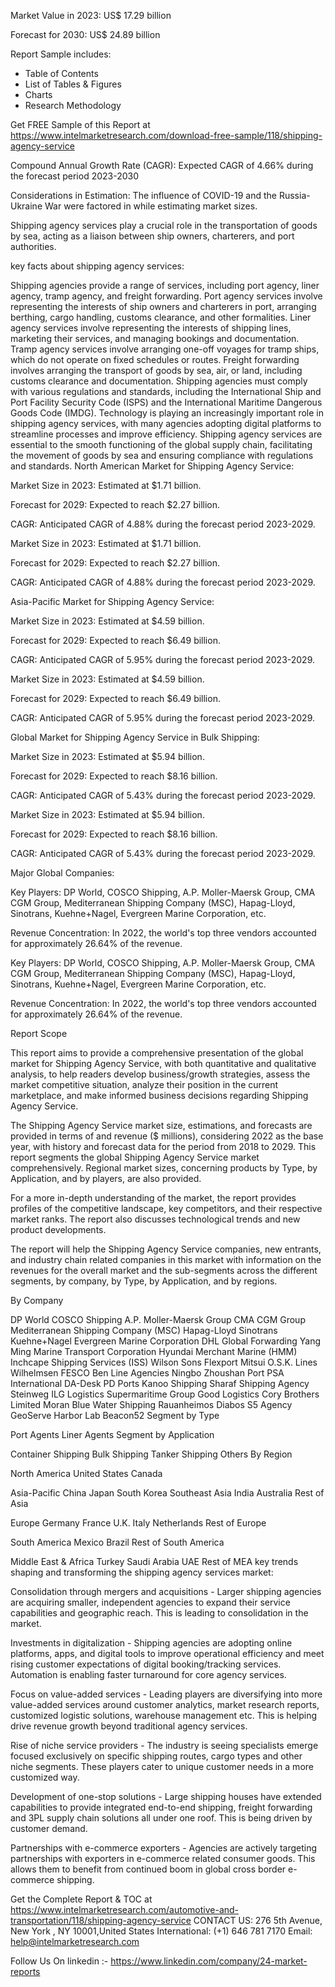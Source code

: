  Market Value in 2023: US$ 17.29 billion



Forecast for 2030: US$ 24.89 billion

Report Sample includes:
- Table of Contents
- List of Tables & Figures
- Charts
- Research Methodology

Get FREE Sample of this Report at https://www.intelmarketresearch.com/download-free-sample/118/shipping-agency-service




Compound Annual Growth Rate (CAGR): Expected CAGR of 4.66% during the forecast period 2023-2030



Considerations in Estimation: The influence of COVID-19 and the Russia-Ukraine War were factored in while estimating market sizes.



Shipping agency services play a crucial role in the transportation of goods by sea, acting as a liaison between ship owners, charterers, and port authorities.



key facts about shipping agency services:



Shipping agencies provide a range of services, including port agency, liner agency, tramp agency, and freight forwarding.
Port agency services involve representing the interests of ship owners and charterers in port, arranging berthing, cargo handling, customs clearance, and other formalities.
Liner agency services involve representing the interests of shipping lines, marketing their services, and managing bookings and documentation.
Tramp agency services involve arranging one-off voyages for tramp ships, which do not operate on fixed schedules or routes.
Freight forwarding involves arranging the transport of goods by sea, air, or land, including customs clearance and documentation.
Shipping agencies must comply with various regulations and standards, including the International Ship and Port Facility Security Code (ISPS) and the International Maritime Dangerous Goods Code (IMDG).
Technology is playing an increasingly important role in shipping agency services, with many agencies adopting digital platforms to streamline processes and improve efficiency.
Shipping agency services are essential to the smooth functioning of the global supply chain, facilitating the movement of goods by sea and ensuring compliance with regulations and standards.
North American Market for Shipping Agency Service:



Market Size in 2023: Estimated at $1.71 billion.

Forecast for 2029: Expected to reach $2.27 billion.

CAGR: Anticipated CAGR of 4.88% during the forecast period 2023-2029.

Market Size in 2023: Estimated at $1.71 billion.

Forecast for 2029: Expected to reach $2.27 billion.

CAGR: Anticipated CAGR of 4.88% during the forecast period 2023-2029.

Asia-Pacific Market for Shipping Agency Service:



Market Size in 2023: Estimated at $4.59 billion.

Forecast for 2029: Expected to reach $6.49 billion.

CAGR: Anticipated CAGR of 5.95% during the forecast period 2023-2029.

Market Size in 2023: Estimated at $4.59 billion.

Forecast for 2029: Expected to reach $6.49 billion.

CAGR: Anticipated CAGR of 5.95% during the forecast period 2023-2029.

Global Market for Shipping Agency Service in Bulk Shipping:



Market Size in 2023: Estimated at $5.94 billion.

Forecast for 2029: Expected to reach $8.16 billion.

CAGR: Anticipated CAGR of 5.43% during the forecast period 2023-2029.

Market Size in 2023: Estimated at $5.94 billion.

Forecast for 2029: Expected to reach $8.16 billion.

CAGR: Anticipated CAGR of 5.43% during the forecast period 2023-2029.

Major Global Companies:



Key Players: DP World, COSCO Shipping, A.P. Moller-Maersk Group, CMA CGM Group, Mediterranean Shipping Company (MSC), Hapag-Lloyd, Sinotrans, Kuehne+Nagel, Evergreen Marine Corporation, etc.

Revenue Concentration: In 2022, the world's top three vendors accounted for approximately 26.64% of the revenue.

Key Players: DP World, COSCO Shipping, A.P. Moller-Maersk Group, CMA CGM Group, Mediterranean Shipping Company (MSC), Hapag-Lloyd, Sinotrans, Kuehne+Nagel, Evergreen Marine Corporation, etc.

Revenue Concentration: In 2022, the world's top three vendors accounted for approximately 26.64% of the revenue.

Report Scope



This report aims to provide a comprehensive presentation of the global market for Shipping Agency Service, with both quantitative and qualitative analysis, to help readers develop business/growth strategies, assess the market competitive situation, analyze their position in the current marketplace, and make informed business decisions regarding Shipping Agency Service.



The Shipping Agency Service market size, estimations, and forecasts are provided in terms of and revenue ($ millions), considering 2022 as the base year, with history and forecast data for the period from 2018 to 2029. This report segments the global Shipping Agency Service market comprehensively. Regional market sizes, concerning products by Type, by Application, and by players, are also provided.



For a more in-depth understanding of the market, the report provides profiles of the competitive landscape, key competitors, and their respective market ranks. The report also discusses technological trends and new product developments.



The report will help the Shipping Agency Service companies, new entrants, and industry chain related companies in this market with information on the revenues for the overall market and the sub-segments across the different segments, by company, by Type, by Application, and by regions.

By Company



DP World
COSCO Shipping
A.P. Moller-Maersk Group
CMA CGM Group
Mediterranean Shipping Company (MSC)
Hapag-Lloyd
Sinotrans
Kuehne+Nagel
Evergreen Marine Corporation
DHL Global Forwarding
Yang Ming Marine Transport Corporation
Hyundai Merchant Marine (HMM)
Inchcape Shipping Services (ISS)
Wilson Sons
Flexport
Mitsui O.S.K. Lines
Wilhelmsen
FESCO
Ben Line Agencies
Ningbo Zhoushan Port
PSA International
DA-Desk
PD Ports
Kanoo Shipping
Sharaf Shipping Agency
Steinweg
ILG Logistics
Supermaritime Group
Good Logistics
Cory Brothers Limited
Moran
Blue Water Shipping
Rauanheimos
Diabos
S5 Agency
GeoServe
Harbor Lab
Beacon52
Segment by Type



Port Agents
Liner Agents
Segment by Application



Container Shipping
Bulk Shipping
Tanker Shipping
Others
By Region



North America
United States
Canada


Asia-Pacific
China
Japan
South Korea
Southeast Asia
India
Australia
Rest of Asia


Europe
Germany
France
U.K.
Italy
Netherlands
Rest of Europe


South America
Mexico
Brazil
Rest of South America


Middle East & Africa
Turkey
Saudi Arabia
UAE
Rest of MEA
key trends shaping and transforming the shipping agency services market:



Consolidation through mergers and acquisitions - Larger shipping agencies are acquiring smaller, independent agencies to expand their service capabilities and geographic reach. This is leading to consolidation in the market.

Investments in digitalization - Shipping agencies are adopting online platforms, apps, and digital tools to improve operational efficiency and meet rising customer expectations of digital booking/tracking services. Automation is enabling faster turnaround for core agency services.

Focus on value-added services - Leading players are diversifying into more value-added services around customer analytics, market research reports, customized logistic solutions, warehouse management etc. This is helping drive revenue growth beyond traditional agency services.

Rise of niche service providers - The industry is seeing specialists emerge focused exclusively on specific shipping routes, cargo types and other niche segments. These players cater to unique customer needs in a more customized way.

Development of one-stop solutions - Large shipping houses have extended capabilities to provide integrated end-to-end shipping, freight forwarding and 3PL supply chain solutions all under one roof. This is being driven by customer demand.

Partnerships with e-commerce exporters - Agencies are actively targeting partnerships with exporters in e-commerce related consumer goods. This allows them to benefit from continued boom in global cross border e-commerce shipping.

Get the Complete Report & TOC at https://www.intelmarketresearch.com/automotive-and-transportation/118/shipping-agency-service
CONTACT US:
276 5th Avenue, New York , NY 10001,United States
International: (+1) 646 781 7170
Email: help@intelmarketresearch.com

Follow Us On linkedin :- https://www.linkedin.com/company/24-market-reports
